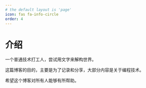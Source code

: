 ```yaml
---
# the default layout is 'page'
icon: fas fa-info-circle
order: 4
---
```


# 介绍

一个普通技术打工人，尝试用文字来解构世界。

这篇博客的目的，主要是为了记录和分享，大部分内容是关于编程技术。

希望这个博客对所有人能够有所帮助。
